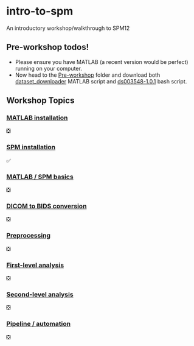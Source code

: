 # intro-to-spm
An introductory workshop/walkthrough to SPM12 

## Pre-workshop todos!
- Please ensure you have MATLAB (a recent version would be perfect) running on your computer.
- Now head to the [Pre-workshop](./pre-workshop/) folder and download both [dataset_downloader](./pre-workshop/dataset_downloader.m) MATLAB script and [ds003548-1.0.1](./pre-workshop/ds003548-1.0.1.sh) bash script.

## Workshop Topics

### [MATLAB installation](./walkthrough/matlab_install.md)
:negative_squared_cross_mark:

### [SPM installation](./walkthrough/spm_install.md)
:white_check_mark:

### [MATLAB / SPM basics](./walkthrough/basics.md)
:negative_squared_cross_mark:

### [DICOM to BIDS conversion](./walkthrough/convert.md)
:negative_squared_cross_mark:

### [Preprocessing](./walkthrough/preprocessing.md)
:negative_squared_cross_mark:

### [First-level analysis](./walkthrough/firstlevel.md)
:negative_squared_cross_mark:

### [Second-level analysis](./walkthrough/secondlevel.md)
:negative_squared_cross_mark:

### [Pipeline / automation](./walkthrough/pipeline.md)
:negative_squared_cross_mark:

